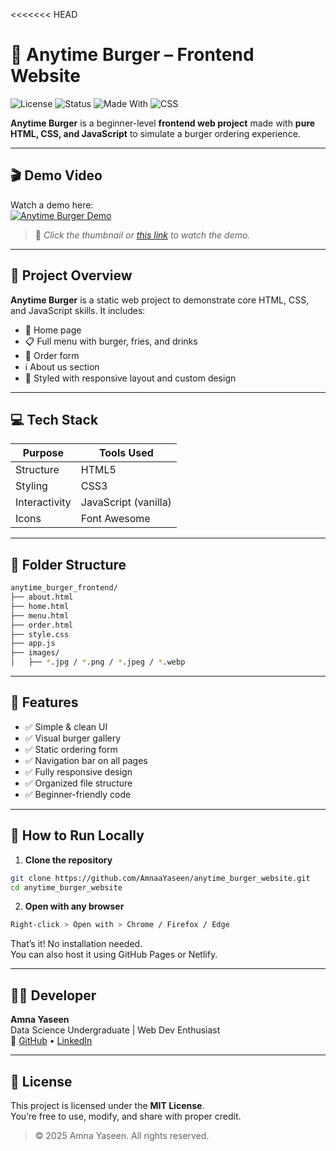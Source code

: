 <<<<<<< HEAD
# 🍔 Anytime Burger – Frontend Website

![License](https://img.shields.io/badge/License-MIT-brightgreen.svg)
![Status](https://img.shields.io/badge/Project-Frontend--Only-blue)
![Made With](https://img.shields.io/badge/Made%20with-HTML%2C%20CSS%2C%20JS-orange)
![CSS](https://img.shields.io/badge/Style-CSS-blueviolet)

**Anytime Burger** is a beginner-level **frontend web project** made with **pure HTML, CSS, and JavaScript** to simulate a burger ordering experience.

---

## 🎬 Demo Video

Watch a demo here:  
[![Anytime Burger Demo](https://img.youtube.com/vi/5DY26ZzmUrM/0.jpg)](https://youtu.be/5DY26ZzmUrM)

> 📌 *Click the thumbnail or [this link](https://youtu.be/5DY26ZzmUrM) to watch the demo.*

---

## 🧠 Project Overview

**Anytime Burger** is a static web project to demonstrate core HTML, CSS, and JavaScript skills. It includes:

- 🍔 Home page  
- 📋 Full menu with burger, fries, and drinks  
- 🛒 Order form  
- ℹ️ About us section  
- 💬 Styled with responsive layout and custom design  

---

## 💻 Tech Stack

| Purpose        | Tools Used         |
|----------------|--------------------|
| Structure      | HTML5              |
| Styling        | CSS3               |
| Interactivity  | JavaScript (vanilla) |
| Icons          | Font Awesome       |

---

## 📁 Folder Structure

```bash
anytime_burger_frontend/
├── about.html
├── home.html
├── menu.html
├── order.html
├── style.css
├── app.js
├── images/
│   ├── *.jpg / *.png / *.jpeg / *.webp
```

---

## 🧾 Features

- ✅ Simple & clean UI
- ✅ Visual burger gallery
- ✅ Static ordering form
- ✅ Navigation bar on all pages
- ✅ Fully responsive design
- ✅ Organized file structure
- ✅ Beginner-friendly code

---

## 🚀 How to Run Locally

1. **Clone the repository**

```bash
git clone https://github.com/AmnaaYaseen/anytime_burger_website.git
cd anytime_burger_website
```

2. **Open with any browser**

```bash
Right-click > Open with > Chrome / Firefox / Edge
```

That’s it! No installation needed.  
You can also host it using GitHub Pages or Netlify.

---

## 👩‍💻 Developer

**Amna Yaseen**  
Data Science Undergraduate | Web Dev Enthusiast  
🔗 [GitHub](https://github.com/AmnaaYaseen) • [LinkedIn](https://www.linkedin.com/in/amnaa-yaseen)

---

## 🪪 License

This project is licensed under the **MIT License**.  
You’re free to use, modify, and share with proper credit.

> © 2025 Amna Yaseen. All rights reserved.